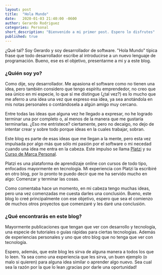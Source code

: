 ```yaml
---
layout: post
title:  "Hola Mundo"
date:   2020-01-03 21:40:00 -0600
author: Gerardo Rodriguez
categories: Personal
short_description: "Bienvenido a mi primer post. Espero lo disfrutes"
published: true
---
```


¿Qué tal? Soy Gerardo y soy desarrollador de software. "Hola Mundo" típica frase que todo desarrollador escribe al introducirse a un nuevo lenguaje de programación. Bueno, ese es el objetivo, presentarme a mi y a este blog.

### ¿Quién soy yo?
Como dije, soy desarrollador. Me apasiona el software como no tienen una idea, pero también considero que tengo espíritu emprendedor, no creo que sea único en mi especie, lo que sí me distingue (¿tal vez?) es lo mucho que me aferro a una idea una vez que expreso esa idea, ya sea anotándola en mis notas personales o contándosela a algún amigo muy cercano.

Entre todas las ideas que alguna vez he llegado a expresar, no he logrado terminar una por completo o, al menos de la manera que me gustaría terminarlas. ¿Eso me entristece? ciertamente, pero no decaigo, no dejo de intentar crear y sobre todo porque ideas en la cuales trabajar, sobran.

Este blog es parte de esas ideas que me llegan a la mente, pero esta vez impulsada por algo más que sólo mi pasión por el software o mi necedad cuando una idea me entra en la cabeza. Este impulso se llama [Platzi](https://platzi.com/@Rosten98/) y su [Curso de Marca Personal](https://platzi.com/clases/marca-personal/).

Platzi es una plataforma de aprendizaje online con cursos de todo tipo, enfocados mayormente en tecnología. Mi experiencia con Platzi la escribiré en otro blog, por lo pronto te puedo decir que me ha servido mucho en algo: Comenzar y terminar las cosas.

Como comentaba hace un momento, en mi cabeza tengo muchas ideas, pero una vez comenzadas me cuesta darles una conclusión. Bueno, este blog lo creé principalmente con ese objetivo, espero que sea el comienzo de muchos otros proyectos que comenzaré y les daré una conclusión.

### ¿Qué encontrarás en este blog?
Mayormente publicaciones que tengan que ver con desarrollo y tecnología, una especie de tutoriales o guías rápidas para ciertas tecnologías. Además de experiencias personales y uno que otro blog que no tenga que ver con tecnología.

Espero, además, que este blog les sirva de alguna manera a todos los que lo leen. Ya sea como una experiencia que les sirva, un buen ejemplo (o malo si quieren) para alguna idea similar o aprender algo nuevo. Sea cual sea la razón por la que lo lean ¡gracias por darle una oportunidad!
